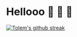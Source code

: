 # Hellooo :wave: 👾 🔄
[![Tolem's github streak](https://github-readme-streak-stats.herokuapp.com/?user=tolem)](https://github.com/tolem)
